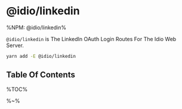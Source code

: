 # @idio/linkedin

%NPM: @idio/linkedin%

`@idio/linkedin` is The LinkedIn OAuth Login Routes For The Idio Web Server.

```sh
yarn add -E @idio/linkedin
```

## Table Of Contents

%TOC%

%~%
